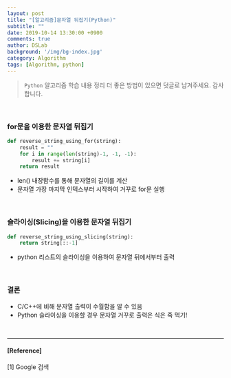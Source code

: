```yaml
---
layout: post
title: "[알고리즘]문자열 뒤집기(Python)"
subtitle: ""
date: 2019-10-14 13:30:00 +0900
comments: true
author: DSLab
background: '/img/bg-index.jpg'
category: Algorithm
tags: [Algorithm, python]
---
```

> `Python` 알고리즘 학습 내용 정리 
> 더 좋은 방법이 있으면 덧글로 남겨주세요. 
> 감사합니다.

<br>

### for문을 이용한 문자열 뒤집기

```python
def reverse_string_using_for(string):
    result = ""
    for i in range(len(string)-1, -1, -1):
        result += string[i]
    return result
```

  - len() 내장함수를 통해 문자열의 길이를 계산
  - 문자열 가장 마지막 인덱스부터 시작하여 거꾸로 for문 실행

<br>

### 슬라이싱(Slicing)을 이용한 문자열 뒤집기

```python
def reverse_string_using_slicing(string):
    return string[::-1]
```

  - python 리스트의 슬라이싱을 이용하여 문자열 뒤에서부터 출력

<br>

### 결론
  - C/C++에 비해 문자열 출력이 수월함을 알 수 있음
  - Python 슬라이싱을 이용할 경우 문자열 거꾸로 출력은 식은 죽 먹기!


<br>

---

#### [Reference]

[1] Google 검색
